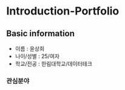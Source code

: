 # Introduction-Portfolio

## Basic information
* 이름 : 윤상희
* 나이/성별 : 25/여자
* 학교/전공 : 한림대학교/데이터테크

### 관심분야
